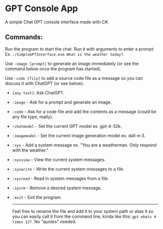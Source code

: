 # GPT Console App
A simple Chat GPT console interface made with C#.
## Commands:
Run the program to start the chat.
Run it with arguments to enter a prompt: Ex. `./SimpleGPTInterface.exe What is the weather today?`.

Use `-image [prompt]` to generate an image immediately (or see the command below once the program has started).

Use `-code [file]` to add a source code file as a message so you can discuss it with ChatGPT (or see below).
- `[any text]`: Ask ChatGPT.
- `:image` - Ask for a prompt and generate an image.
- `:code` - Ask for a code file and add the contents as a message (could be any file type, really).
- `:chatmodel` - Set the current GPT model ex. gpt-4-32k.
- `:imagemodel` - Set the current image generation model ex. dall-e-3.
- `:sys` - Add a system message ex. "You are a weatherman. Only respond with the weather."
- `:sysview` - View the current system messages.
- `:syswrite` - Write the current system messages to a file.
- `:sysread` - Read in system messages from a file.
- `:sysrm` - Remove a desired system message.
- `:exit` - Exit the program.
  
  ---
  Feel free to rename the file and add it to your system path or alias it so you can easily call it from the command line, kinda like this:
  `gpt whats 4 times 12?`. No "quotes" needed.
